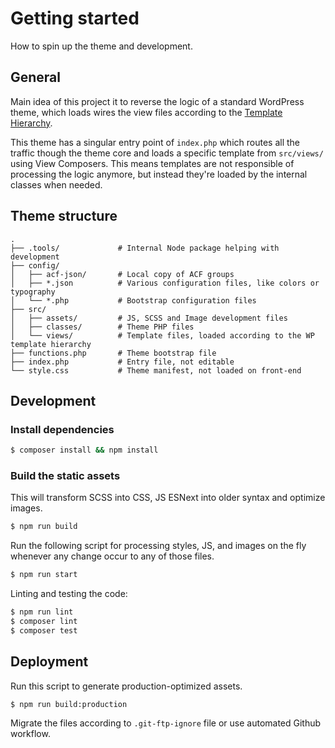# Getting started

How to spin up the theme and development.

## General 

Main idea of this project it to reverse the logic of a standard WordPress theme, which loads wires the view files according to the [Template Hierarchy](https://wphierarchy.com/).

This theme has a singular entry point of `index.php` which routes all the traffic though the theme core and loads a specific template from `src/views/` using View Composers. This means templates are not responsible of processing the logic anymore, but instead they're loaded by the internal classes when needed.

## Theme structure

```text
.
├── .tools/             # Internal Node package helping with development
├── config/
│   ├── acf-json/       # Local copy of ACF groups
│   ├── *.json          # Various configuration files, like colors or typography
│   └── *.php           # Bootstrap configuration files
├── src/
│   ├── assets/         # JS, SCSS and Image development files
│   ├── classes/        # Theme PHP files
│   └── views/          # Template files, loaded according to the WP template hierarchy
├── functions.php       # Theme bootstrap file
├── index.php           # Entry file, not editable
└── style.css           # Theme manifest, not loaded on front-end
```

## Development

### Install dependencies

```bash
$ composer install && npm install
```

### Build the static assets

This will transform SCSS into CSS, JS ESNext into older syntax and optimize images.

```bash
$ npm run build
```

Run the following script for processing styles, JS, and images on the fly whenever any change occur to any of those files.

```bash
$ npm run start
```

Linting and testing the code:


```bash
$ npm run lint
$ composer lint
$ composer test
```

## Deployment

Run this script to generate production-optimized assets.

```bash
$ npm run build:production
```

Migrate the files according to `.git-ftp-ignore` file or use automated Github workflow.
